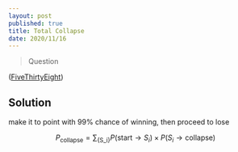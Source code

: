 ```yaml
---
layout: post
published: true
title: Total Collapse
date: 2020/11/16
---
```


>Question

<!--more-->

([FiveThirtyEight](URL))

## Solution

make it to point with 99% chance of winning, then proceed to lose

$$P_\text{collapse} = \sum_\text{\{S_i\}} P(\text{start} \rightarrow S_i)\times P(S_i \rightarrow\text{collapse})$$

<br>
